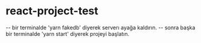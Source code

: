 # react-project-test

-- bir terminalde 'yarn fakedb' diyerek serverı ayağa kaldırın.
-- sonra başka bir terminalde 'yarn start' diyerek projeyi başlatın.
